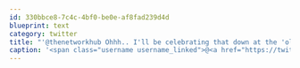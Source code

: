 ```yaml
---
id: 330bbce8-7c4c-4bf0-be0e-af8fad239d4d
blueprint: text
category: twitter
title: "'@thenetworkhub Ohhh.. I'll be celebrating that down at the 'ol Alibi Room tonight! :)"
caption: '<span class="username username_linked">@<a href="https://twitter.com/thenetworkhub" title="The Network Hub">thenetworkhub</a></span> Ohhh.. I''ll be celebrating that down at the ''ol Alibi Room tonight! :)'
---
```

